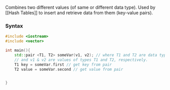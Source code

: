 Combines two different values (of same or different data type). Used by [[Hash Tables]] to insert and retrieve data from them (key-value pairs).

### Syntax
```c++
#include <iostream>
#include <vector>

int main(){
	std::pair <T1, T2> someVar(v1, v2); // where T1 and T2 are data types
	// and v1 & v2 are values of types T1 and T2, respectively.
	T1 key = someVar.first // get key from pair 
	T2 value = someVar.second // get value from pair


}



```

